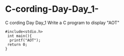 # C-cording-Day-Day_1-
C cording Day Day_1 
Write a C program to display "AOT"

    #include<stdio.h>
     int main(){
      printf("AOT");
     return 0;
    }
